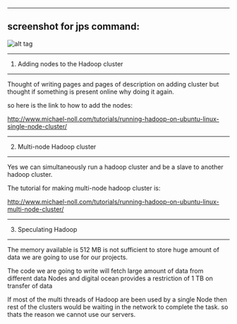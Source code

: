 -----
screenshot for jps command:
-----

![alt tag](http://104.131.135.146/BigData/jps.png)


-----
1. Adding nodes to the Hadoop cluster
-----

Thought of writing pages and pages of description on adding cluster but thought if something is present online why doing it again.

so here is the link to how to add the nodes:

http://www.michael-noll.com/tutorials/running-hadoop-on-ubuntu-linux-single-node-cluster/


-----
2. Multi-node Hadoop cluster
-----

Yes we can simultaneously run a hadoop cluster and be a slave to another hadoop cluster.

The tutorial for making multi-node hadoop cluster is:

http://www.michael-noll.com/tutorials/running-hadoop-on-ubuntu-linux-multi-node-cluster/

-----
3. Speculating Hadoop
-----

The memory available is 512 MB is not sufficient to store huge amount of data we are going to use for our projects.

The code we are going to write will fetch large amount of data from different data Nodes and digital ocean provides a restriction of 1 TB on transfer of data

If most of the multi threads of Hadoop are been used by a single Node then rest of the clusters would be waiting in the network to complete the task. so thats the reason we cannot use our servers.
